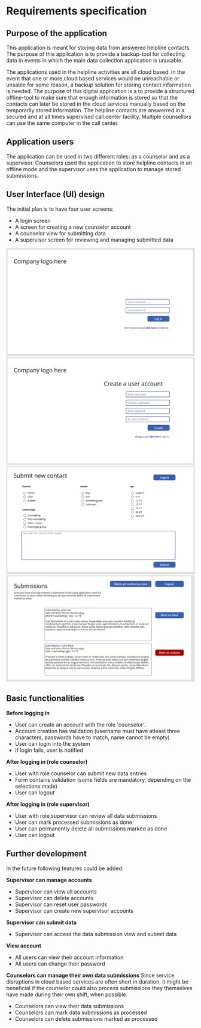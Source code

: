 # Requirements specification

## Purpose of the application
This application is meant for storing data from answered helpline contacts. The purpose of this application is to provide a backup-tool for collecting data in events in which the main data collection application is unusable. 

The applications used in the helpline activities are all cloud based. In the event that one or more cloud based services would be unreachable or unsable for some reason, a backup solution for storing contact information is needed. The purpose of this digital application is a to provide a structured offline-tool to make sure that enough information is stored so that the contacts can later be stored in the cloud services manually based on the temporarily stored information. The helpline contacts are answerred in a secured and at all times supervised call center facility. Multiple counsellors can use the same computer in the call center. 

## Application users
The application can be used in two different roles: as a counselor and as a supervisor. Counselors used the application to store helpline contacts in an offline mode and the supervisor uses the application to manage stored submissions.

## User Interface (UI) design
The initial plan is to have four user screens:
- A login screen
- A screen for creating a new counselor account
- A counselor view for submitting data
- A supervisor screen for reviewing and managing submitted data

![login screen](/documentation/images/req-spec-login.png)
![create account screen](/documentation/images/req-spec-create-account.png)
![counselor-submit-data-screen](/documentation/images/req-spec-submit-content.png)
![supervisor-review-and-manage-content-screen](/documentation/images/req-spec-supervisor-browse.png)


## Basic functionalities

**Before logging in**
- User can create an account with the role 'counselor'. 
- Account creation has validation (username must have atleast three characters, passwords have to match, name cannot be empty)
- User can login into the system
- If login fails, user is notified

**After logging in (role counselor)**
- User with role counselor can submit new data entries
- Form contains validation (some fields are mandatory, depending on the selections made)
- User can logout

**After logging in (role supervisor)**
- User with role supervisor can review all data submissions
- User can mark processed submissions as done
- User can permanently delete all submissions marked as done
- User can logout

## Further development
In the future following features could be added:

**Supervisor can manage accounts**
- Supervisor can view all accounts
- Supervisor can delete accounts
- Supervisor can reset user passwords
- Supervisor can create new supervisor accounts

**Supervisor can submit data**
- Supervisor can access the data submission view and submit data

**View account**
- All users can view their account information
- All users can change their password

**Counselors can manage their own data submissions**
Since service disruptions in cloud based services are often short in duration, it might be beneficial if the counselor could also process submissions they themselves have made during their own shift, when possible. 
- Counselors can view their data submissions
- Counselors can mark data submissions as processed
- Counselors can delete submissions marked as processed
